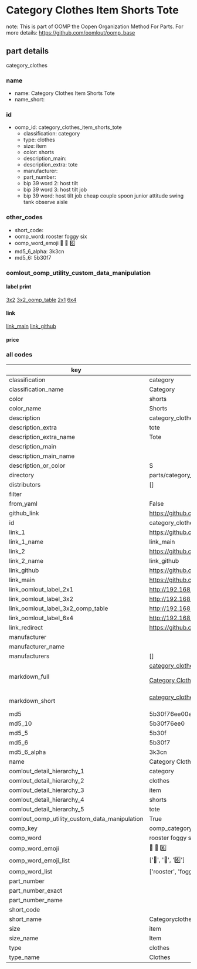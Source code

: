 # Category Clothes Item Shorts Tote  

note: This is part of OOMP the Oopen Organization Method For Parts. For more details: https://github.com/oomlout/oomp_base

##  part details
  



category_clothes



### name
* name: Category Clothes Item Shorts Tote
* name_short: 
### id
* oomp_id: category_clothes_item_shorts_tote
  * classification: category
  * type: clothes
  * size: item
  * color: shorts
  * description_main: 
  * description_extra: tote
  * manufacturer: 
  * part_number: 
  * bip 39 word 2: host tilt
  * bip 39 word 3: host tilt job
  * bip 39 word: host tilt job cheap couple spoon junior attitude swing tank observe aisle

### other_codes
* short_code: 
* oomp_word: rooster foggy six
* oomp_word_emoji :rooster: :foggy: :six:
* md5_6_alpha: 3k3cn
* md5_6: 5b30f7






### oomlout_oomp_utility_custom_data_manipulation
#### label print
[3x2](http://192.168.1.245:1112/?label=oomp%203k3cn)
[3x2_oomp_table](http://192.168.1.108:1112/?label=oomp%203k3cn)
[2x1](http://192.168.1.242:1112/?label=oomp%203k3cn)
[6x4](http://192.168.1.55:1112/?label=oomp%203k3cn)    

#### link

[link_main](https://github.com/oomlout/oomlout_oomp_version_1_messy/tree/main/parts/category_clothes_item_shorts_tote) [link_github](https://github.com/oomlout/oomlout_oomp_version_1_messy/tree/main/parts/category_clothes_item_shorts_tote)                             

#### price







### all codes 
| key | value |  
| --- | --- |  
| classification | category |  
| classification_name | Category |  
| color | shorts |  
| color_name | Shorts |  
| description | category_clothes |  
| description_extra | tote |  
| description_extra_name | Tote |  
| description_main |  |  
| description_main_name |  |  
| description_or_color | S  |  
| directory | parts/category_clothes_item_shorts_tote |  
| distributors | [] |  
| filter |  |  
| from_yaml | False |  
| github_link | https://github.com/oomlout/oomlout_oomp_part_src/tree/main/parts/category_clothes_item_shorts_tote |  
| id | category_clothes_item_shorts_tote |  
| link_1 | https://github.com/oomlout/oomlout_oomp_version_1_messy/tree/main/parts/category_clothes_item_shorts_tote |  
| link_1_name | link_main |  
| link_2 | https://github.com/oomlout/oomlout_oomp_version_1_messy/tree/main/parts/category_clothes_item_shorts_tote |  
| link_2_name | link_github |  
| link_github | https://github.com/oomlout/oomlout_oomp_version_1_messy/tree/main/parts/category_clothes_item_shorts_tote |  
| link_main | https://github.com/oomlout/oomlout_oomp_version_1_messy/tree/main/parts/category_clothes_item_shorts_tote |  
| link_oomlout_label_2x1 | http://192.168.1.242:1112/?label=oomp%203k3cn |  
| link_oomlout_label_3x2 | http://192.168.1.245:1112/?label=oomp%203k3cn |  
| link_oomlout_label_3x2_oomp_table | http://192.168.1.108:1112/?label=oomp%203k3cn |  
| link_oomlout_label_6x4 | http://192.168.1.55:1112/?label=oomp%203k3cn |  
| link_redirect | https://github.com/oomlout/oomlout_oomp_version_1_messy/tree/main/parts/category_clothes_item_shorts_tote |  
| manufacturer |  |  
| manufacturer_name |  |  
| manufacturers | [] |  
| markdown_full | [category_clothes_item_shorts_tote](none)<br>[](none)<br>[Category Clothes Item Shorts Tote](none)<br><br> |  
| markdown_short | [category_clothes_item_shorts_tote](none)<br><br> |  
| md5 | 5b30f76ee00eaf274a18926ef0388370 |  
| md5_10 | 5b30f76ee0 |  
| md5_5 | 5b30f |  
| md5_6 | 5b30f7 |  
| md5_6_alpha | 3k3cn |  
| name | Category Clothes Item Shorts Tote |  
| oomlout_detail_hierarchy_1 | category |  
| oomlout_detail_hierarchy_2 | clothes |  
| oomlout_detail_hierarchy_3 | item |  
| oomlout_detail_hierarchy_4 | shorts |  
| oomlout_detail_hierarchy_5 | tote |  
| oomlout_oomp_utility_custom_data_manipulation | True |  
| oomp_key | oomp_category_clothes_item_shorts_tote |  
| oomp_word | rooster foggy six |  
| oomp_word_emoji | :rooster: :foggy: :six: |  
| oomp_word_emoji_list | [':rooster:', ':foggy:', ':six:'] |  
| oomp_word_list | ['rooster', 'foggy', 'six'] |  
| part_number |  |  
| part_number_exact |  |  
| part_number_name |  |  
| short_code |  |  
| short_name | Categoryclothes |  
| size | item |  
| size_name | Item |  
| type | clothes |  
| type_name | Clothes |  
